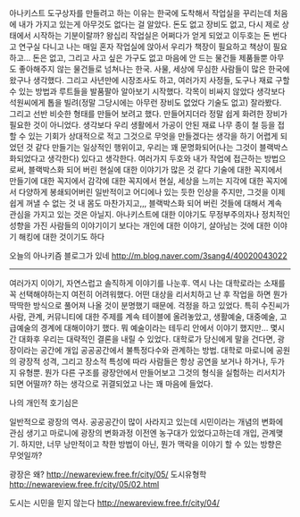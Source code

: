 아나키스트 도구상자를 만들려고 하는 이유는 
한국에 도착해서 작업실을 꾸리는데 처음에 내가 가지고 있는게 아무것도 없다는 걸 알았다. 
돈도 없고 장비도 없고, 다시 제로 상태에서 시작하는 기분이랄까? 
왕십리 작업실은 어쩌다가 얻게 되었고 이두호는 돈 번다고 연구실 다니고 나는 매일 혼자 작업실에 앉아서 
우리가 책장이 필요하고 책상이 필요하고... 돈은 없고, 그리고 사고 싶은 가구도 없고 마음에 안 드는 물건들 제품들뿐 
아무도 좋아해주지 않는 물건들로 넘쳐나는 한국. 사물, 세상에 무심한 사람들이 많은 한국에 왔구나 생각했다. 
그리고 사년만에 시장조사도 하고, 여러가지 사정들, 도구나 재료 구할 수 있는 방법과 루트들을 발품팔아 알아보기 시작했다. 
각목이 비싸지 않았다 생각보다 
석원씨에게 톱을 빌려(정말 그당시에는 아무런 장비도 없었다 기술도 없고) 잘라봤다. 그리고 선반 비슷한 형태를 만들어 보려고 했다. 
만들어지더라 정말 쉽게 화려한 장비가 필요한 것이 아니었다. 
생각보다 우리 생활에서 가공이 안된 재료 나무 종이 철 등을 접할 수 있는 기회가 상대적으로 적고 그것으로 무엇을 만들겠다는 생각을 하기 어렵게 되었던 것 같다 
만들기는 일상적인 행위이고, 우리는 꽤 문명화되어(나는 그것이 블랙박스화되었다고 생각한다) 있다고 생각한다.
여러가지 두호와 내가 작업에 접근하는 방법으로써, 블랙박스화 되어 버린 현실에 대한 이야기가 많은 것 같다 
기술에 대한 꼭지에서 만들기에 대한 꼭지에서 감각에 대한 꼭지에서 현실, 세상을 느끼는 지각에 대한 꼭지에서 
다양하게 봉쇄되어버린 일반적이고 어디에나 있는 듯한 인상을 주지만, 그것을 이제 쉽게 꺼낼 수 없는 것
내 몸도 마찬가지고,,, 
블랙박스화 되어 버린 것들에 대해서 계속 관심을 가지고 있는 것은 아닐지.
아나키스트에 대한 이야기도 무정부주의자나 정치적인 성향을 가진 사람들의 이야기이기 보다는 
개인에 대한 이야기, 살아남는 것에 대한 이야기 해킹에 대한 것이기도 하다 



오늘의 아나키즘 블로그가 있네
http://m.blog.naver.com/3sang4/40020043022


-----------------------------------------------

여러가지 이야기, 자연스럽고 솔직하게 이야기를 나눈후. 역시 나는 대학로라는 소재를 꼭 선택해야하는지 여전히 어려워했다. 
어떤 대상을 리서치하고 난 후 작업을 하면 뭔가 딱딱한 방식으로 풀어져 나올 것이 분명했기 때문에. 걱정을 하고 있었다. 
특히 수진씨가 사람, 관계, 커뮤니티에 대한 주제를 계속 테이블에 올려놓았고, 생활예술, 대중예술, 고급예술의 경계에 대해이야기 했다. 
뭐 예술이라는 테두리 안에서 이야기 했지만...
몇시간 대화후
우리는 대략적인 결론을 내릴 수 있었다. 
대학로가 당신에게 말을 건다면,
광장이라는 공간에 개입 공공공간에서 불특정다수와 관계하는 방법. 대학로 마로니에 공원의 광장적 성격, 
그리고 장소적 특성에 따라 사람들은 항상 공연을 보거나 하거나, 두가지 유형뿐. 뭔가 다른 구조를 광장안에서 만들어보고 
그것의 형식을 실험하는 리서치가 되면 어떨까? 
하는 생각으로 귀결되었고 
나는 꽤 마음에 들었다. 

나의 개인적 호기심은 

일반적으로 광장의 역사. 공공공간이 많이 사라지고 있는데 시민이라는 개념의 변화에 관심 생기고 
마로니에 광장의 변화과정 이전엔 농구대가 있었다고하는데 
개입, 관계맺기. 하지만, 너무 낭만적이고 착한 방법이 아닌, 뭔가 맥락을 이야기 할 수 있는 방향은 무엇일까? 


광장은 왜?
http://newareview.free.fr/city/05/
도시유형학
http://newareview.free.fr/city/05/02.html

도시는 시민을 믿지 않는다 
http://newareview.free.fr/city/04/